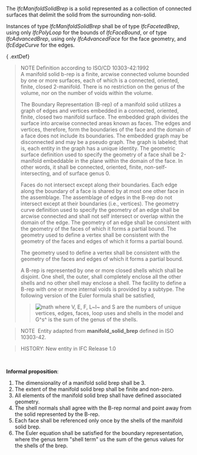 The _IfcManifoldSolidBrep_ is a solid represented as a collection of connected surfaces that delimit the solid from the surrounding non-solid.

Instances of type _IfcManifoldSolidBrep_ shall be of type _IfcFacetedBrep_, using only _IfcPolyLoop_ for the bounds of _IfcFaceBound_, or of type _IfcAdvancedBrep_, using only _IfcAdvancedFace_ for the face geometry, and _IfcEdgeCurve_ for the edges.

{ .extDef}
> NOTE Definition according to ISO/CD 10303-42:1992  
> A manifold solid b-rep is a finite, arcwise connected volume bounded by one or more surfaces, each of which is a connected, oriented, finite, closed 2-manifold. There is no restriction on the genus of the volume, nor on the number of voids within the volume.
> 
> The Boundary Representation (B-rep) of a manifold solid utilizes a graph of edges and vertices embedded in a connected, oriented, finite, closed two manifold surface. The embedded graph divides the surface into arcwise connected areas known as faces. The edges and vertices, therefore, form the boundaries of the face and the domain of a face does not include its boundaries. The embedded graph may be disconnected and may be a pseudo graph. The graph is labeled; that is, each entity in the graph has a unique identity. The geometric surface definition used to specify the geometry of a face shall be 2-manifold embeddable in the plane within the domain of the face. In other words, it shall be connected, oriented, finite, non-self-intersecting, and of surface genus 0.
> 
> Faces do not intersect except along their boundaries. Each edge along the boundary of a face is shared by at most one other face in the assemblage. The assemblage of edges in the B-rep do not intersect except at their boundaries (i.e., vertices). The geometry curve definition used to specify the geometry of an edge shall be arcwise connected and shall not self intersect or overlap within the domain of the edge. The geometry of an edge shall be consistent with the geometry of the faces of which it forms a partial bound. The geometry used to define a vertex shall be consistent with the geometry of the faces and edges of which it forms a partial bound.
> 
> The geometry used to define a vertex shall be consistent with the geometry of the faces and edges of which it forms a partial bound.
> 
> A B-rep is represented by one or more closed shells which shall be disjoint. One shell, the outer, shall completely enclose all the other shells and no other shell may enclose a shell. The facility to define a B-rep with one or more internal voids is provided by a subtype. The following version of the Euler formula shall be satisfied,
> 
>> ![math](../../../figures/ifcmanifoldsolidbrep-math1.gif)
> where V, E, F, L~l~ and S are the numbers of unique vertices, edges, faces, loop uses and shells in the model and G^s^ is the sum of the genus of the shells.
> 


> NOTE&nbsp; Entity adapted from **manifold_solid_brep** defined in ISO 10303-42.

> HISTORY: New entity in IFC Release 1.0

&nbsp;

**Informal proposition**:

1. The dimensionality of a manifold solid brep shall be 3.
2. The extent of the manifold solid brep shall be finite and non-zero.
3. All elements of the manifold solid brep shall have defined associated geometry.
4. The shell normals shall agree with the B-rep normal and point away from the solid represented by the B-rep.
5. Each face shall be referenced only once by the shells of the manifold solid brep.
6. The Euler equation shall be satisfied for the boundary representation, where the genus term "shell term" us the sum of the genus values for the shells of the brep.